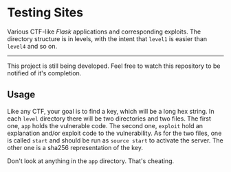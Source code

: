 # Testing Sites
Various CTF-like _Flask_ applications and corresponding exploits. The directory
structure is in levels, with the intent that `level1` is easier than `level4`
and so on.

---

This project is still being developed. Feel free to watch this repository to be
notified of it's completion.

## Usage

Like any CTF, your goal is to find a key, which will be a long hex string. In
each `level` directory there will be two directories and two files. The first
one, `app` holds the vulnerable code. The second one, `exploit` hold an explanation
and/or exploit code to the vulnerability. As for the two files, one is called `start`
and should be run as `source start` to activate the server. The other one is a sha256
representation of the key.

Don't look at anything in the `app` directory. That's cheating.
